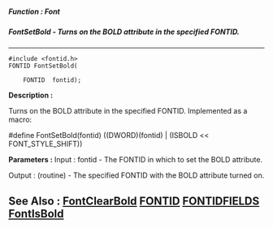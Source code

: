 ##### Function : Font
##### FontSetBold - Turns on the BOLD attribute in the specified FONTID.
---
```
#include <fontid.h>
FONTID FontSetBold(

	FONTID  fontid);
```
**Description :**

Turns on the BOLD attribute in the specified FONTID.  Implemented as a macro:

#define FontSetBold(fontid) ((DWORD)(fontid) | (ISBOLD << FONT_STYLE_SHIFT))

**Parameters :**
Input :
fontid  -  The FONTID in which to set the BOLD attribute.


Output :
(routine)  -  The specified FONTID with the BOLD attribute turned on.



**See Also :**
[FontClearBold](/reference/Func/FontClearBold)
[FONTID](/reference/Data/FONTID)
[FONTIDFIELDS](/reference/Data/FONTIDFIELDS)
[FontIsBold](/reference/Func/FontIsBold)
---

